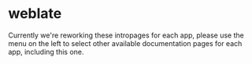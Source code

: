 # weblate

Currently we're reworking these intropages for each app, please use the menu on the left to select other available documentation pages for each app, including this one.
